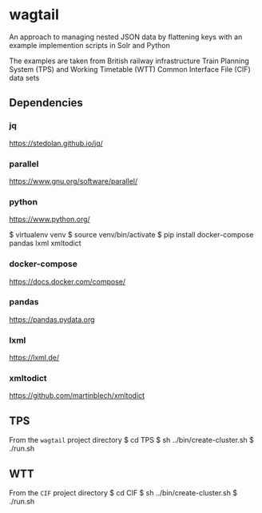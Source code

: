 # wagtail
An approach to managing nested JSON data by flattening keys with an example implemention scripts in Solr and Python

The examples are taken from British railway infrastructure Train Planning System (TPS) and Working Timetable (WTT) Common Interface File (CIF) data sets

## Dependencies
### jq
https://stedolan.github.io/jq/

### parallel
https://www.gnu.org/software/parallel/

### python
https://www.python.org/

$ virtualenv venv
$ source venv/bin/activate
$ pip install docker-compose pandas lxml xmltodict

### docker-compose
https://docs.docker.com/compose/

### pandas
https://pandas.pydata.org

### lxml
https://lxml.de/

### xmltodict
https://github.com/martinblech/xmltodict

## TPS
From the `wagtail` project directory
$ cd TPS
$ sh ../bin/create-cluster.sh
$ ./run.sh

## WTT
From the `CIF` project directory
$ cd CIF
$ sh ../bin/create-cluster.sh
$ ./run.sh
